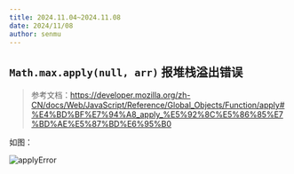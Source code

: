 ```yaml
---
title: 2024.11.04~2024.11.08
date: 2024/11/08
author: senmu
---
```


## `Math.max.apply(null, arr)` 报堆栈溢出错误

> 参考文档：https://developer.mozilla.org/zh-CN/docs/Web/JavaScript/Reference/Global_Objects/Function/apply#%E4%BD%BF%E7%94%A8_apply_%E5%92%8C%E5%86%85%E7%BD%AE%E5%87%BD%E6%95%B0

如图：

![applyError](../../../public/applyError.jpg)


